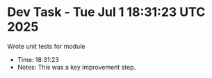 # Dev Task - Tue Jul  1 18:31:23 UTC 2025
Wrote unit tests for module
- Time: 18:31:23
- Notes: This was a key improvement step.
